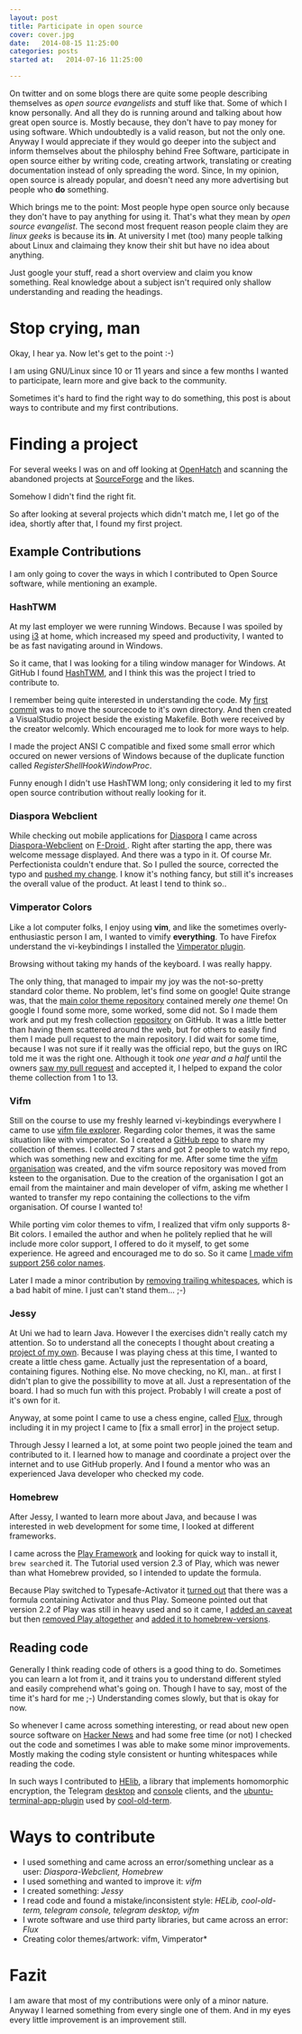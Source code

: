 ```yaml
---
layout: post
title: Participate in open source
cover: cover.jpg
date:   2014-08-15 11:25:00
categories: posts
started at:   2014-07-16 11:25:00

---
```


On twitter and on some blogs there are quite some people describing themselves as *open source evangelists* and stuff like that. Some of which I know personally. And all they do is running around and talking about how great open source is. Mostly because, they don't have to pay money for using software. Which undoubtedly is a valid reason, but not the only one. Anyway I would appreciate if they would go deeper into the subject and inform themselves about the philosphy behind Free Software, participate in open source either by writing code, creating artwork, translating or creating documentation instead of only spreading the word. Since, In my opinion, open source is already popular, and doesn't need any more advertising but people who **do** something.

Which brings me to the point: Most people hype open source only because they don't have to pay anything for using it. That's what they mean by *open source evangelist*. The second most frequent reason people claim they are *linux geeks* is because its **in**. At university I met (too) many people talking about Linux and claimaing they know their shit but have no idea about anything.

Just google your stuff, read a short overview and claim you know something. Real knowledge about a subject isn't required only shallow understanding and reading the headings.

# Stop crying, man #
Okay, I hear ya.
Now let's get to the point :-)

I am using GNU/Linux since 10 or 11 years and since a few months I wanted to participate, learn more and give back to the community.

Sometimes it's hard to find the right way to do something, this post is about ways to contribute and my first contributions.

# Finding a project #
For several weeks I was on and off looking at [OpenHatch](http://openhatch.org/search/) and scanning the abandoned projects at [SourceForge](http://sourceforge.net/) and the likes.

Somehow I didn't find the right fit.

So after looking at several projects which didn't match me, I let go of the idea, shortly after that, I found my first project.

## Example Contributions ##
I am only going to cover the ways in which I contributed to Open Source software, while mentioning an example.

### HashTWM ###
At my last employer we were running Windows. Because I was spoiled by using [i3](http://i3wm.org/) at home, which increased my speed and productivity, I wanted to be as fast navigating around in Windows.

So it came, that I was looking for a tiling window manager for Windows.
At GitHub I found [HashTWM](https://github.com/ZaneA/HashTWM), and I think this was the project I tried to contribute to.

I remember being quite interested in understanding the code. My [first commit](https://github.com/ZaneA/HashTWM/commit/6f3af81cbe7964c4b01a3a8b6f059a5d3fdf294e) was to move the sourcecode to it's own directory. And then created a VisualStudio project beside the existing Makefile. Both were received by the creator welcomly. Which encouraged me to look for more ways to help.

I made the project ANSI C compatible and fixed some small error which occured on newer versions of Windows because of the duplicate function called *RegisterShellHookWindowProc*.

Funny enough I didn't use HashTWM long; only considering it led to my first open source contribution without really looking for it.

### Diaspora Webclient ###
While checking out mobile applications for [Diaspora](https://diasporafoundation.org/) I came across [Diaspora-Webclient](https://github.com/voidcode/Diaspora-Webclient) on [F-Droid ](https://f-droid.org/repository/browse/?fdid=com.voidcode.diasporawebclient). Right after starting the app, there was welcome message displayed. And there was a typo in it. Of course Mr. Perfectionista couldn't endure that. So I pulled the source, corrected the typo and [pushed my change](https://github.com/voidcode/Diaspora-Webclient/commit/1bd1175a9bfd6c0d8d63ed7960db92b5f9f3c984). I know it's nothing fancy, but still it's increases the overall value of the product. At least I tend to think so..

### Vimperator Colors ###
Like a lot computer folks, I enjoy using **vim**, and like the sometimes overly-enthusiastic person I am, I wanted to vimify **everything**. To have Firefox understand the vi-keybindings I installed the [Vimperator plugin](https://addons.mozilla.org/de/firefox/addon/vimperator/).

Browsing without taking my hands of the keyboard. I was really happy.

The only thing, that managed to impair my joy was the not-so-pretty standard color theme. No problem, let's find some on google!
Quite strange was, that the [main color theme repository](https://github.com/vimpr/vimperator-colors) contained merely *one* theme! On google I found some more, some worked, some did not. So I made them work and put my fresh collection [repository](https://github.com/jubalh/vimperator-colors) on GitHub. It was a little better than having them scattered around the web, but for others to easily find them I made pull request to the main repository. I did wait for some time, because I was not sure if it really was the official repo, but the guys on IRC told me it was the right one.
Although it took *one year and a half* until the owners [saw my pull request](https://github.com/vimpr/vimperator-colors/pull/1) and accepted it, I helped to expand the color theme collection from 1 to 13.

### Vifm ###
Still on the course to use my freshly learned vi-keybindings everywhere I came to use [vifm file explorer](http://vifm.info/).
Regarding color themes, it was the same situation like with vimperator. So I created a [GitHub repo](https://github.com/vifm/vifm-colors) to share my collection of themes. I collected 7 stars and got 2 people to watch my repo, which was something new and exciting for me. After some time the [vifm organisation](https://github.com/vifm) was created, and the vifm source repository was moved from ksteen to the organisation. Due to the creation of the organisation I got an email from the maintainer and main developer of vifm, asking me whether I wanted to transfer my repo containing the collections to the vifm organisation. Of course I wanted to!

While porting vim color themes to vifm, I realized that vifm only supports 8-Bit colors.
I emailed the author and when he politely replied that he will include more color support, I offered to do it myself, to get some experience. He agreed and encouraged me to do so. So it came [I made vifm support 256 color names](https://github.com/vifm/vifm/pull/43/commits).

Later I made a minor contribution by [removing trailing whitespaces](https://github.com/vifm/vifm/pull/46), which is a bad habit of mine. I just can't stand them... ;-)

### Jessy ###
At Uni we had to learn Java. However I the exercises didn't really catch my attention. So to understand all the conecepts I thought about creating a [project of my own](https://github.com/jubalh/jessy).
Because I was playing chess at this time, I wanted to create a little chess game. Actually just the representation of a board, containing figures. Nothing else. No move checking, no KI, man.. at first I didn't plan to give the possibillity to move at all. Just a representation of the board.
I had so much fun with this project. Probably I will create a post of it's own for it.

Anyway, at some point I came to use a chess engine, called [Flux](http://fluxchess.com/), through including it in my project I came to [fix a small error] in the project setup.

Through Jessy I learned a lot, at some point two people joined the team and contributed to it. I learned how to manage and coordinate a project over the internet and to use GitHub properly. And I found a mentor who was an experienced Java developer who checked my code.

### Homebrew ###
After Jessy, I wanted to learn more about Java, and because I was interested in web development for some time, I looked at different frameworks.

I came across the [Play Framework](https://www.playframework.com/) and looking for quick way to install it, `brew search`ed it.
The Tutorial used version 2.3 of Play, which was newer than what Homebrew provided, so I intended to update the formula.

Because Play switched to Typesafe-Activator it [turned out](https://github.com/Homebrew/homebrew/pull/30262) that there was a formula containing Activator and thus Play.
Someone pointed out that version 2.2 of Play was still in heavy used and so it came, I [added an caveat](https://github.com/jubalh/homebrew/commit/67f8919f11b0e7ca5b8987876aa750ceabdf2d4f) but then [removed Play altogether](https://github.com/jubalh/homebrew/commit/19413541411e58759faadde24138c789d80ee944) and [added it to homebrew-versions](https://github.com/Homebrew/homebrew-versions/pull/462).

## Reading code ##
Generally I think reading code of others is a good thing to do. Sometimes you can learn a lot from it, and it trains you to understand different styled and easily comprehend what's going on. Though I have to say, most of the time it's hard for me ;-) Understanding comes slowly, but that is okay for now.

So whenever I came across something interesting, or read about new open source software on [Hacker News](https://news.ycombinator.com/) and had some free time (or not) I checked out the code and sometimes I was able to make some minor improvements. Mostly making the coding style consistent or hunting whitespaces while reading the code.

In such ways I contributed to [HElib](https://github.com/shaih/HElib), a library that implements homomorphic encryption, the Telegram [desktop](https://github.com/telegramdesktop/tdesktop) and [console](https://github.com/vysheng/tg) clients, and the [ubuntu-terminal-app-plugin](https://code.launchpad.net/~ubuntu-terminal-dev/ubuntu-terminal-app/plugin) used by [cool-old-term](https://github.com/Swordifish90/cool-old-term).

# Ways to contribute #
- I used something and came across an error/something unclear as a user: *Diaspora-Webclient, Homebrew*
- I used something and wanted to improve it: *vifm*
- I created something: *Jessy*
- I read code and found a mistake/inconsistent style: *HELib, cool-old-term, telegram console, telegram desktop, vifm*
- I wrote software and use third party libraries, but came across an error: *Flux*
- Creating color themes/artwork: vifm, Vimperator*

# Fazit #
I am aware that most of my contributions were only of a minor nature. Anyway I learned something from every single one of them. And in my eyes every little improvement is an improvement still.

